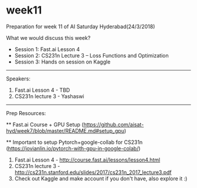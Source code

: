 # week11

Preparation for week 11 of AI Saturday Hyderabad(24/3/2018)

What we would discuss this week?

- Session 1: Fast.ai Lesson 4
- Session 2: CS231n Lecture 3 – Loss Functions and Optimization
- Session 3: Hands on session on Kaggle

-------------------------

Speakers:

1. Fast.ai Lesson 4 - TBD
2. CS231n lecture 3 - Yashaswi


------------------------------------

Prep Resources:

** Fast.ai Course + GPU Setup (https://github.com/aisat-hyd/week7/blob/master/README.md#setup_gpu)

** Important to setup Pytorch+google-collab for CS231n (https://jovianlin.io/pytorch-with-gpu-in-google-colab/)

1. Fast.ai Lesson 4 - http://course.fast.ai/lessons/lesson4.html
2. CS231n lecture 3 - http://cs231n.stanford.edu/slides/2017/cs231n_2017_lecture3.pdf
3. Check out Kaggle and make account if you don't have, also explore it :)
